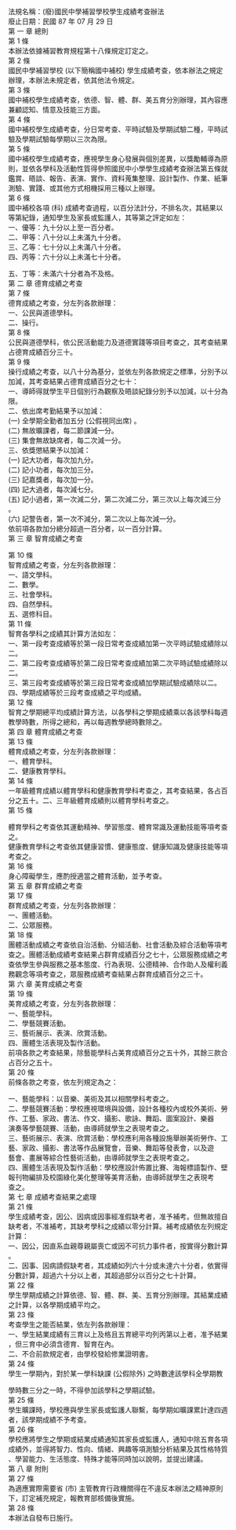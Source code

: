 法規名稱：(廢)國民中學補習學校學生成績考查辦法  
廢止日期：民國 87 年 07 月 29 日  
第 一 章 總則  
第 1 條  
本辦法依據補習教育規程第十八條規定訂定之。  
第 2 條  
國民中學補習學校 (以下簡稱國中補校) 學生成績考查，依本辦法之規定  
辦理，本辦法未規定者，依其他法令規定。  
第 3 條  
國中補校學生成績考查，依德、智、體、群、美五育分別辦理，其內容應  
兼顧認知、情意及技能三方面。  
第 4 條  
國中補校學生成績考查，分日常考查、平時試驗及學期試驗二種，平時試  
驗及學期試驗每學期以三次為限。  
第 5 條  
國中補校學生成績考查，應視學生身心發展與個別差異，以獎勵輔導為原  
則，並依各學科及活動性質得參照國民中小學學生成績考查辦法第五條就  
鑑賞、晤談、報告、表演、實作、資料蒐集整理、設計製作、作業、紙筆  
測驗、實踐、或其他方式相機採用三種以上辦理。  
第 6 條  
國中補校各項 (科) 成績考查過程，以百分法計分，不排名次，其結果以  
等第紀錄，通知學生及家長或監護人，其等第之評定如左：  
一、優等：九十分以上至一百分者。  
二、甲等：八十分以上未滿九十分者。  
三、乙等：七十分以上未滿八十分者。  
四、丙等：六十分以上未滿七十分者。  


五、丁等：未滿六十分者為不及格。  
第 二 章 德育成績之考查  
第 7 條  
德育成績之考查，分左列各款辦理：  
一、公民與道德學科。  
二、操行。  
第 8 條  
公民與道德學科，依公民活動能力及道德實踐等項目考查之，其考查結果  
占德育成績百分三十。  
第 9 條  
操行成績之考查，以八十分為基分，並依左列各款規定之標準，分別予以  
加減，其考查結果占德育成績百分之七十：  
一、導師得就學生平日個別行為觀察及晤談紀錄分別予以加減，以十分為  
限。  
二、依出席考勤結果予以加減：  
(一) 全學期全勤者加五分 (公假視同出席) 。  
(二) 無故曠課者，每二節課減一分。  
(三) 集會無故缺席者，每二次減一分。  
三、依獎懲結果予以加減：  
(一) 記大功者，每次加九分。  
(二) 記小功者，每次加三分。  
(三) 記嘉獎者，每次加一分。  
(四) 記大過者，每次減七分。  
(五) 記小過者，第一次減二分，第二次減二分，第三次以上每次減三分  
。  
(六) 記警告者，第一次不減分，第二次以上每次減一分。  
依前項各款加分總分超過一百分者，以一百分計算。  
第 三 章 智育成績之考查  


第 10 條  
智育成績之考查，分左列各款辦理：  
一、語文學科。  
二、數學。  
三、社會學科。  
四、自然學科。  
五、選修科目。  
第 11 條  
智育各學科之成績其計算方法如左：  
一、第一段考查成績等於第一段日常考查成績加第一次平時試驗成績除以  
二。  
二、第二段考查成績等於第二段日常考查成績加第二次平時試驗成績除以  
二。  
三、第三段考查成績等於第三段日常考查成績加學期試驗成績除以二。  
四、學期成績等於三段考查成績之平均成績。  
第 12 條  
智育之學期總平均成績計算方法，以各學科之學期成績乘以各該學科每週  
教學時數，所得之總和，再以每週教學總時數除之。  
第 四 章 體育成績之考查  
第 13 條  
體育成績之考查，分左列各款辦理：  
一、體育學科。  
二、健康教育學科。  
第 14 條  
一年級體育成績以體育學科和健康教育學科考查之，其考查結果，各占百  
分之五十。二、三年級體育成績則以體育學科考查之。  
第 15 條  


體育學科之考查依其運動精神、學習態度、體育常識及運動技能等項考查  
之。  
健康教育學科之考查依其健康習慣、健康態度、健康知識及健康技能等項  
考查之。  
第 16 條  
身心障礙學生，應酌授適當之體育活動，並予考查。  
第 五 章 群育成績之考查  
第 17 條  
群育成績之考查，分左列各款辦理：  
一、團體活動。  
二、公眾服務。  
第 18 條  
團體活動成績之考查依自治活動、分組活動、社會活動及綜合活動等項考  
查之。團體活動成績考查結果占群育成績百分之七十，公眾服務成績之考  
查依學生參與服務之基本態度、行為表現、公德精神、合作助人及權利義  
務觀念等項考查之，眾服務成績考查結果占群育成績百分之三十。  
第 六 章 美育成績之考查  
第 19 條  
美育成績之考查，分左列各款辦理：  
一、藝能學科。  
二、學藝競賽活動。  
三、藝術展示、表演、欣賞活動。  
四、團體生活表現及製作活動。  
前項各款之考查結果，除藝能學科占美育成績百分之五十外，其餘三款合  
占百分之五十。  
第 20 條  
前條各款之考查，依左列規定為之：  


一、藝能學科：以音樂、美術及其以相關學科考查之。  
二、學藝競賽活動：學校應視環境與設備，設計各種校內或校外美術、勞  
作、工藝、家政、書法、作文、攝影、歌詠、舞蹈、圖案設計、樂器  
演奏等學藝競賽、活動，由導師就學生之表現考查之。  
三、藝術展示、表演、欣賞活動：學校應利用各種設施舉辦美術勞作、工  
藝、家政、攝影、書法等作品展覽會，音樂、舞蹈等發表會，以及遊  
藝會、畫展等綜合性藝術活動，由導師就學生之表現考查之。  
四、團體生活表現及製作活動：學校應設計佈置比賽、海報標語製作、壁  
報刊物編排及校園綠化美化整理等美育活動，由導師就學生之表現考  
查之。  
第 七 章 成績考查結果之處理  
第 21 條  
學生成績考查，因公、因病或因事經准假缺考者，准予補考。但無故擅自  
缺考者，不准補考，其缺考學科之成績以零分計算。補考成績依左列規定  
計算：  
一、因公，因直系血親尊親屬喪亡或因不可抗力事件者，按實得分數計算  
。  
二、因事、因病請假缺考者，其成績如列六十分或未達六十分者，依實得  
分數計算，超過六十分以上者，其超過部分以百分之七十計算。  
第 22 條  
學生學期成績之計算依德、智、體、群、美、五育分別辦理。其結業成績  
之計算，以各學期成績平均之。  
第 23 條  
考查學生之能否結業，依左列各款辦理：  
一、學生結業成績有三育以上及格且五育總平均列丙第以上者，准予結業  
，但三育中必須含德育、智育在內。  
二、不合前款規定者，由學校發給修業證明書。  
第 24 條  
學生一學期內，對於某一學科缺課 (公假除外) 之時數達該學科全學期教  


學時數三分之一時，不得參加該學科之學期試驗。  
第 25 條  
學生曠課時，學校應與學生家長或監護人聯繫，每學期如曠課累計達四週  
者，該學期成績不予考查。  
第 26 條  
學校應將學生之學期或結業成績通知其家長或監護人，通知中除五育各項  
成績外，並得將智力、性向、情緒、興趣等項測驗分析結果及其性格特質  
、學習能力、生活態度、特殊才能等同時加以說明，並提出建議。  
第 八 章 附則  
第 27 條  
為適應實際需要省 (市) 主管教育行政機關得在不違反本辦法之精神原則  
下，訂定補充規定，報教育部核備後實施。  
第 28 條  
本辦法自發布日施行。  


